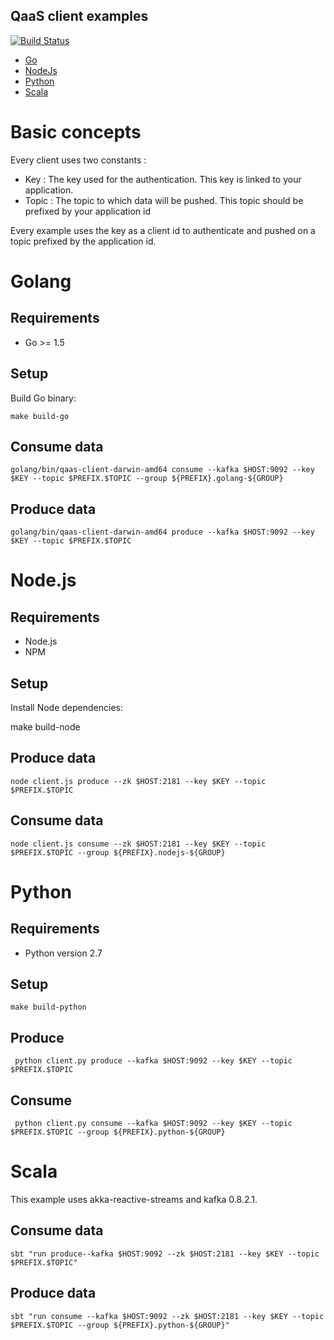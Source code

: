 ## QaaS client examples

[![Build Status](https://travis-ci.org/runabove/queue-examples.svg?branch=master)](https://travis-ci.org/runabove/queue-examples)

* [Go](golang)
* [NodeJs](nodejs)
* [Python](python)
* [Scala](scala_kafka_0.8.2)

# Basic concepts

Every client uses two constants :

- Key   : The key used for the authentication. This key is linked to your application.
- Topic : The topic to which data will be pushed. This topic should be prefixed
    by your application id

Every example uses the key as a client id to authenticate and pushed on a topic prefixed by the application id.

# Golang

## Requirements

* Go >= 1.5

## Setup

Build Go binary:

    make build-go

## Consume data

    golang/bin/qaas-client-darwin-amd64 consume --kafka $HOST:9092 --key $KEY --topic $PREFIX.$TOPIC --group ${PREFIX}.golang-${GROUP}

## Produce data

    golang/bin/qaas-client-darwin-amd64 produce --kafka $HOST:9092 --key $KEY --topic $PREFIX.$TOPIC

# Node.js

## Requirements

* Node.js
* NPM

## Setup

Install Node dependencies:

  make build-node

## Produce data

    node client.js produce --zk $HOST:2181 --key $KEY --topic $PREFIX.$TOPIC

## Consume data

    node client.js consume --zk $HOST:2181 --key $KEY --topic $PREFIX.$TOPIC --group ${PREFIX}.nodejs-${GROUP}

# Python

## Requirements

* Python version 2.7

## Setup

    make build-python

## Produce

~~~
 python client.py produce --kafka $HOST:9092 --key $KEY --topic $PREFIX.$TOPIC
~~~

## Consume

~~~
 python client.py consume --kafka $HOST:9092 --key $KEY --topic $PREFIX.$TOPIC --group ${PREFIX}.python-${GROUP}
 ~~~

# Scala

This example uses akka-reactive-streams and kafka 0.8.2.1.

## Consume data

    sbt "run produce--kafka $HOST:9092 --zk $HOST:2181 --key $KEY --topic $PREFIX.$TOPIC"

## Produce data

    sbt "run consume --kafka $HOST:9092 --zk $HOST:2181 --key $KEY --topic $PREFIX.$TOPIC --group ${PREFIX}.python-${GROUP}"
